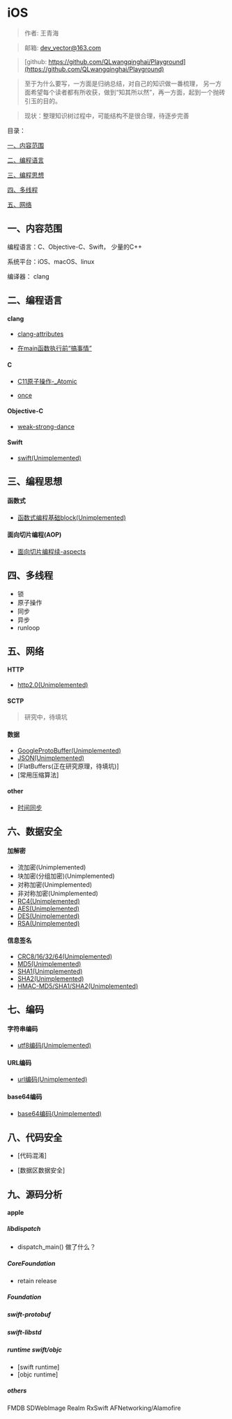 # iOS

> 作者: 王青海

> 邮箱: dev_vector@163.com

> [github: https://github.com/QLwangqinghai/Playground](https://github.com/QLwangqinghai/Playground) 

> 至于为什么要写，一方面是归纳总结，对自己的知识做一番梳理， 另一方面希望每个读者都有所收获，做到“知其所以然”，再一方面，起到一个抛砖引玉的目的。

> 现状：整理知识树过程中，可能结构不是很合理，待逐步完善

目录： 

[一、内容范围](#1)

[二、编程语言](#2)

[三、编程思想](#3)

[四、多线程](#4)

[五、网络](#5)


<h2 id='1'> 一、内容范围 </h2>

编程语言：C、Objective-C、Swift， 少量的C++

系统平台：iOS、macOS、linux

编译器： clang

<h2 id='2'> 二、编程语言 </h2>

<h4 id='2.1'> clang </h4>

- [clang-attributes](https://github.com/QLwangqinghai/Playground/tree/master/resources/md/clang/clang-attributes.md)

- [在main函数执行前“搞事情”](https://github.com/QLwangqinghai/Playground/tree/master/resources/md/dosomething-before-main.md)


<h4 id='2.2'> C </h4>

- [C11原子操作-_Atomic](https://github.com/QLwangqinghai/Playground/tree/master/resources/md/C11atomic.md)

- [once](https://github.com/QLwangqinghai/Playground/tree/master/resources/md/once.md)


<h4 id='2.3'> Objective-C </h4>

- [weak-strong-dance](https://github.com/QLwangqinghai/Playground/tree/master/resources/md/weak-strong-dance.md)

<h4 id='2.4'> Swift </h4>

- [swift(Unimplemented)](https://github.com/QLwangqinghai/Swift)

<h2 id='3'> 三、编程思想 </h2>

<h4 id='3.1'> 函数式 </h4>

- [函数式编程基础block(Unimplemented)](https://github.com/QLwangqinghai/Playground/tree/master/resources/md/block.md)

<h4 id='3.2'> 面向切片编程(AOP) </h4>

- [面向切片编程续-aspects](https://github.com/QLwangqinghai/Playground/tree/master/resources/md/aspects.md)


<h2 id='4'> 四、多线程 </h2>

- 锁
- 原子操作
- 同步
- 异步
- runloop


<h2 id='5'> 五、网络 </h2>

<h4 id='5.1'> HTTP </h4>

- [http2.0(Unimplemented)](https://github.com/QLwangqinghai/Playground/tree/master/resources/md/http2.md)

<h4 id='5.2'> SCTP </h4>

> 研究中，待填坑


<h4 id='5.3'> 数据 </h4>

- [GoogleProtoBuffer(Unimplemented)](https://github.com/QLwangqinghai/Playground/tree/master/resources/md/http2.md)
- [JSON(Unimplemented)](https://github.com/QLwangqinghai/Playground/tree/master/resources/md/http2.md)
- [FlatBuffers(正在研究原理，待填坑)]
- [常用压缩算法]


<h4 id='5.4'> other </h4>

- [时间同步](https://github.com/QLwangqinghai/Playground/tree/master/resources/md/net/时间同步.md)

<h2 id='6'> 六、数据安全 </h2>

<h4 id='6.1'> 加解密 </h4>

- 流加密(Unimplemented)
- 块加密(分组加密)(Unimplemented)
- 对称加密(Unimplemented)
- 非对称加密(Unimplemented)
- [RC4(Unimplemented)](https://github.com/QLwangqinghai/Playground/tree/master/resources/md/crypt/)
- [AES(Unimplemented)](https://github.com/QLwangqinghai/Playground/tree/master/resources/md/crypt/)
- [DES(Unimplemented)](https://github.com/QLwangqinghai/Playground/tree/master/resources/md/crypt/)
- [RSA(Unimplemented)](https://github.com/QLwangqinghai/Playground/tree/master/resources/md/crypt/)

<h4 id='6.2'> 信息签名 </h4>

- [CRC8/16/32/64(Unimplemented)](https://github.com/QLwangqinghai/Playground/tree/master/resources/md/sign/)
- [MD5(Unimplemented)](https://github.com/QLwangqinghai/Playground/tree/master/resources/md/sign/)
- [SHA1(Unimplemented)](https://github.com/QLwangqinghai/Playground/tree/master/resources/md/sign/)
- [SHA2(Unimplemented)](https://github.com/QLwangqinghai/Playground/tree/master/resources/md/sign/)
- [HMAC-MD5/SHA1/SHA2(Unimplemented)](https://github.com/QLwangqinghai/Playground/tree/master/resources/md/sign/)

<h2 id='7'> 七、编码 </h2>

<h4 id='7.1'> 字符串编码 </h4>

- [utf8编码(Unimplemented)](https://github.com/QLwangqinghai/Playground/tree/master/resources/md/code/utf8编码.md)

<h4 id='7.2'> URL编码 </h4>

- [url编码(Unimplemented)](https://github.com/QLwangqinghai/Playground/tree/master/resources/md/code/url编码.md)

<h4 id='7.3'> base64编码 </h4>

- [base64编码(Unimplemented)](https://github.com/QLwangqinghai/Playground/tree/master/resources/md/code/base64编码.md)

<h2 id='7'> 八、代码安全 </h2>

- [代码混淆]

- [数据区数据安全]


<h2 id='9'> 九、源码分析 </h2>

<h4 id='9.1'> apple </h4>


<h5 id='9.1.1'> libdispatch </h5>

- dispatch_main() 做了什么？

<h5 id='9.1.2'> CoreFoundation </h5>

- retain release

<h5 id='9.1.3'> Foundation </h5>

<h5 id='9.1.4'> swift-protobuf </h5>


<h5 id='9.1.5'> swift-libstd </h5>

<h5 id='9.1.6'> runtime swift/objc </h5>

- [swift runtime]
- [objc runtime]

<h5 id='9.2'> others </h5>

FMDB
SDWebImage
Realm
RxSwift
AFNetworking/Alamofire


